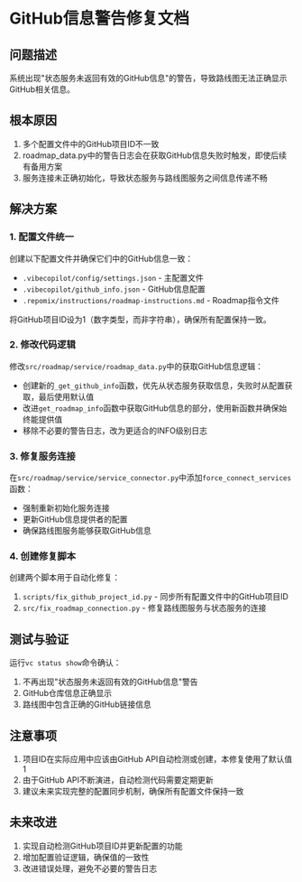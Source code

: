 # GitHub信息警告修复文档

## 问题描述

系统出现"状态服务未返回有效的GitHub信息"的警告，导致路线图无法正确显示GitHub相关信息。

## 根本原因

1. 多个配置文件中的GitHub项目ID不一致
2. roadmap_data.py中的警告日志会在获取GitHub信息失败时触发，即使后续有备用方案
3. 服务连接未正确初始化，导致状态服务与路线图服务之间信息传递不畅

## 解决方案

### 1. 配置文件统一

创建以下配置文件并确保它们中的GitHub信息一致：

- `.vibecopilot/config/settings.json` - 主配置文件
- `.vibecopilot/github_info.json` - GitHub信息配置
- `.repomix/instructions/roadmap-instructions.md` - Roadmap指令文件

将GitHub项目ID设为1（数字类型，而非字符串），确保所有配置保持一致。

### 2. 修改代码逻辑

修改`src/roadmap/service/roadmap_data.py`中的获取GitHub信息逻辑：

- 创建新的`_get_github_info`函数，优先从状态服务获取信息，失败时从配置获取，最后使用默认值
- 改进`get_roadmap_info`函数中获取GitHub信息的部分，使用新函数并确保始终能提供值
- 移除不必要的警告日志，改为更适合的INFO级别日志

### 3. 修复服务连接

在`src/roadmap/service/service_connector.py`中添加`force_connect_services`函数：

- 强制重新初始化服务连接
- 更新GitHub信息提供者的配置
- 确保路线图服务能够获取GitHub信息

### 4. 创建修复脚本

创建两个脚本用于自动化修复：

1. `scripts/fix_github_project_id.py` - 同步所有配置文件中的GitHub项目ID
2. `src/fix_roadmap_connection.py` - 修复路线图服务与状态服务的连接

## 测试与验证

运行`vc status show`命令确认：

1. 不再出现"状态服务未返回有效的GitHub信息"警告
2. GitHub仓库信息正确显示
3. 路线图中包含正确的GitHub链接信息

## 注意事项

1. 项目ID在实际应用中应该由GitHub API自动检测或创建，本修复使用了默认值1
2. 由于GitHub API不断演进，自动检测代码需要定期更新
3. 建议未来实现完整的配置同步机制，确保所有配置文件保持一致

## 未来改进

1. 实现自动检测GitHub项目ID并更新配置的功能
2. 增加配置验证逻辑，确保值的一致性
3. 改进错误处理，避免不必要的警告日志
